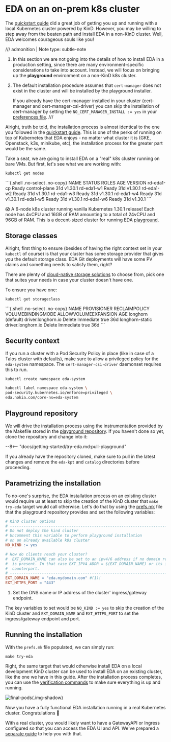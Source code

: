 # EDA on an on-prem k8s cluster

The [quickstart guide](../../getting-started/installation-process.md) did a great job of getting you up and running with a local Kubernetes cluster powered by KinD. However, you may be willing to step away from the beaten path and install EDA in a non-KinD cluster. Well, EDA welcomes courageous souls like you!

/// admonition | Note
    type: subtle-note

1. In this section we are not going into the details of how to install EDA in a production setting, since there are many environment-specific considerations to take into account. Instead, we will focus on bringing up the **playground** environment on a non-KinD k8s cluster.
2. The default installation procedure assumes that `cert-manager` does not exist in the cluster and will be installed by the playground installer.

    If you already have the cert-manager installed in your cluster (cert-manager and cert-manager-csi-driver) you can skip the installation of cert-manager by setting the `NO_CERT_MANAGER_INSTALL := yes` in your [preferences file](../customize-install.md#preferences-file).
///

Alright, truth be told, the installation process is almost identical to the one you followed in the [quickstart guide](../../getting-started/try-eda.md). This is one of the perks of running on top of Kubernetes that EDA enjoys - no matter what cluster it is (GKE, Openstack, k3s, minikube, etc), the installation process for the greater part would be the same.

Take a seat, we are going to install EDA on a "real" k8s cluster running on bare VMs. But first, let's see what we are working with:

```{.shell .no-select}
kubectl get nodes
```

<div class="embed-result highlight">
```{.shell .no-select .no-copy}
NAME         STATUS   ROLES           AGE   VERSION
rd-eda1-cp   Ready    control-plane   31d   v1.30.1
rd-eda1-w1   Ready    <none>          31d   v1.30.1
rd-eda1-w2   Ready    <none>          31d   v1.30.1
rd-eda1-w3   Ready    <none>          31d   v1.30.1
rd-eda1-w4   Ready    <none>          31d   v1.30.1
rd-eda1-w5   Ready    <none>          31d   v1.30.1
rd-eda1-w6   Ready    <none>          31d   v1.30.1
```
</div>

:scream: A 6-node k8s cluster running vanilla Kubernetes 1.30.1 release! Each node has 4vCPU and 16GB of RAM amounting to a total of 24vCPU and 96GB of RAM. This is a decent-sized cluster for running EDA [playground][pg-repo].

## Storage classes

Alright, first thing to ensure (besides of having the right context set in your `kubectl` of course) is that your cluster has some storage provider that gives you the default storage class. EDA Git deployments will have some PV claims and something needs to satisfy them, right?

There are plenty of [cloud-native storage solutions](https://landscape.cncf.io/guide#runtime--cloud-native-storage) to choose from, pick one that suites your needs in case your cluster doesn't have one.

To ensure you have one:

```{.shell .no-select}
kubectl get storageclass
```

<div class="embed-result highlight">
```{.shell .no-select .no-copy}
NAME                 PROVISIONER          RECLAIMPOLICY   VOLUMEBINDINGMODE   ALLOWVOLUMEEXPANSION   AGE
longhorn (default)   driver.longhorn.io   Delete          Immediate           true                   36d
longhorn-static      driver.longhorn.io   Delete          Immediate           true                   36d
```
</div>

## Security context

If you run a cluster with a Pod Security Policy in place (like in case of a Talos cluster with defaults), make sure to allow a privileged policy for the `eda-system` namespace. The `cert-manager-csi-driver` daemonset requires this to run.

```{.bash .no-select}
kubectl create namespace eda-system

kubectl label namespace eda-system \
pod-security.kubernetes.io/enforce=privileged \
eda.nokia.com/core-ns=eda-system
```

## Playground repository

We will drive the installation process using the instrumentation provided by the Makefile stored in the [playground repository][pg-repo]. If you haven't done so yet, clone the repository and change into it:

--8<-- "docs/getting-started/try-eda.md:pull-playground"

If you already have the repository cloned, make sure to pull in the latest changes and remove the `eda-kpt` and `catalog` directories before proceeding.

## Parametrizing the installation

To no-one's surprise, the EDA installation process on an existing cluster would require us at least to skip the creation of the KinD cluster that `make try-eda` target would call otherwise. Let's do that by using the [prefs.mk](../../software-install/customize-install.md) file that the playground repository provides and set the following variables:

```makefile
# KinD cluster options
# -----------------------------------------------------------------------------|
# Do not deploy the kind cluster
# Uncomment this variable to perform playground installation
# on an already available k8s cluster
NO_KIND := yes

# How do clients reach your cluster?
#  EXT_DOMAIN_NAME can also be set to an ipv4/6 address if no domain record
#  is present. In that case EXT_IPV4_ADDR = $(EXT_DOMAIN_NAME) or its ipv6
#  counterpart.
# -----------------------------------------------------------------------------|
EXT_DOMAIN_NAME = "eda.mydomain.com" #(1)!
EXT_HTTPS_PORT = "443"
```

1. Set the DNS name or IP address of the cluster' ingress/gateway endpoint.

The key variables to set would be `NO_KIND := yes` to skip the creation of the KinD cluster and `EXT_DOMAIN_NAME` and `EXT_HTTPS_PORT` to set the ingress/gateway endpoint and port.

## Running the installation

With the `prefs.mk` file populated, we can simply run:

```{.shell .no-select}
make try-eda
```

Right, the same target that would otherwise install EDA on a local development KinD cluster can be used to install EDA on an existing cluster, like the one we have in this guide. After the installation process completes, you can use the [verification commands](../../getting-started/verification.md) to make sure everything is up and running.

![final-pods](https://gitlab.com/rdodin/pics/-/wikis/uploads/55b10f7ea1b74501ee2434641e17edc4/piceda1.webp){.img-shadow}

Now you have a fully functional EDA installation running in a real Kubernetes cluster. Congratulations :partying_face:

With a real cluster, you would likely want to have a GatewayAPI or Ingress configured so that you can access the EDA UI and API. We've prepared a [separate guide](../exposing-ui-api.md) to help you with that.

[pg-repo]: https://github.com/nokia-eda/playground
